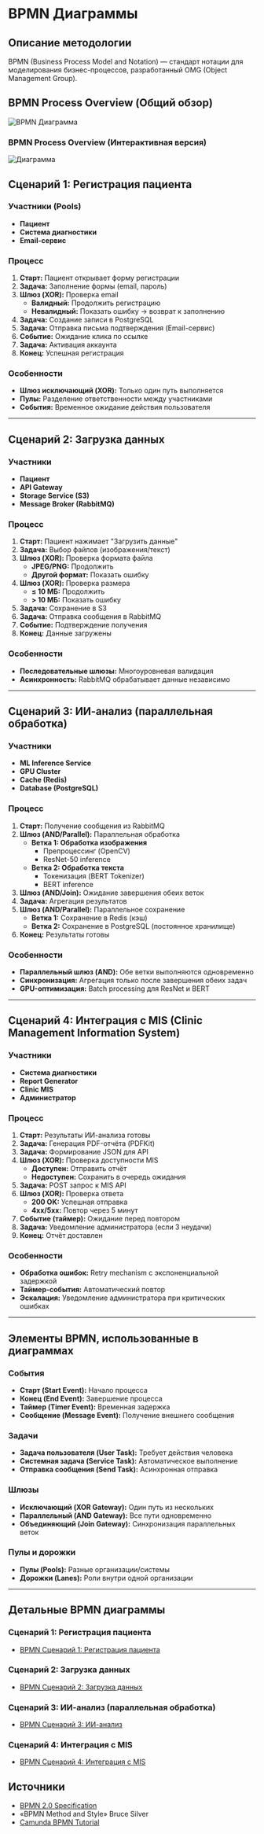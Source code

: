 # BPMN Диаграммы

## Описание методологии

BPMN (Business Process Model and Notation) — стандарт нотации для моделирования бизнес-процессов, разработанный OMG (Object Management Group).

## BPMN Process Overview (Общий обзор)

![BPMN Диаграмма](img/diagrams/bpmn-1.png)

### BPMN Process Overview (Интерактивная версия)

![Диаграмма](img/diagrams/bpmn-1.png)

## Сценарий 1: Регистрация пациента

### Участники (Pools)
- **Пациент**
- **Система диагностики**
- **Email-сервис**

### Процесс

1. **Старт:** Пациент открывает форму регистрации
2. **Задача:** Заполнение формы (email, пароль)
3. **Шлюз (XOR):** Проверка email
   - **Валидный:** Продолжить регистрацию
   - **Невалидный:** Показать ошибку → возврат к заполнению
4. **Задача:** Создание записи в PostgreSQL
5. **Задача:** Отправка письма подтверждения (Email-сервис)
6. **Событие:** Ожидание клика по ссылке
7. **Задача:** Активация аккаунта
8. **Конец:** Успешная регистрация

### Особенности
- **Шлюз исключающий (XOR):** Только один путь выполняется
- **Пулы:** Разделение ответственности между участниками
- **События:** Временное ожидание действия пользователя

---

## Сценарий 2: Загрузка данных

### Участники
- **Пациент**
- **API Gateway**
- **Storage Service (S3)**
- **Message Broker (RabbitMQ)**

### Процесс

1. **Старт:** Пациент нажимает "Загрузить данные"
2. **Задача:** Выбор файлов (изображения/текст)
3. **Шлюз (XOR):** Проверка формата файла
   - **JPEG/PNG:** Продолжить
   - **Другой формат:** Показать ошибку
4. **Шлюз (XOR):** Проверка размера
   - **≤ 10 МБ:** Продолжить
   - **> 10 МБ:** Показать ошибку
5. **Задача:** Сохранение в S3
6. **Задача:** Отправка сообщения в RabbitMQ
7. **Событие:** Подтверждение получения
8. **Конец:** Данные загружены

### Особенности
- **Последовательные шлюзы:** Многоуровневая валидация
- **Асинхронность:** RabbitMQ обрабатывает данные независимо

---

## Сценарий 3: ИИ-анализ (параллельная обработка)

### Участники
- **ML Inference Service**
- **GPU Cluster**
- **Cache (Redis)**
- **Database (PostgreSQL)**

### Процесс

1. **Старт:** Получение сообщения из RabbitMQ
2. **Шлюз (AND/Parallel):** Параллельная обработка
   - **Ветка 1: Обработка изображения**
     - Препроцессинг (OpenCV)
     - ResNet-50 inference
   - **Ветка 2: Обработка текста**
     - Токенизация (BERT Tokenizer)
     - BERT inference
3. **Шлюз (AND/Join):** Ожидание завершения обеих веток
4. **Задача:** Агрегация результатов
5. **Шлюз (AND/Parallel):** Параллельное сохранение
   - **Ветка 1:** Сохранение в Redis (кэш)
   - **Ветка 2:** Сохранение в PostgreSQL (постоянное хранилище)
6. **Конец:** Результаты готовы

### Особенности
- **Параллельный шлюз (AND):** Обе ветки выполняются одновременно
- **Синхронизация:** Агрегация только после завершения обеих задач
- **GPU-оптимизация:** Batch processing для ResNet и BERT

---

## Сценарий 4: Интеграция с MIS (Clinic Management Information System)

### Участники
- **Система диагностики**
- **Report Generator**
- **Clinic MIS**
- **Администратор**

### Процесс

1. **Старт:** Результаты ИИ-анализа готовы
2. **Задача:** Генерация PDF-отчёта (PDFKit)
3. **Задача:** Формирование JSON для API
4. **Шлюз (XOR):** Проверка доступности MIS
   - **Доступен:** Отправить отчёт
   - **Недоступен:** Сохранить в очередь ожидания
5. **Задача:** POST запрос к MIS API
6. **Шлюз (XOR):** Проверка ответа
   - **200 OK:** Успешная отправка
   - **4xx/5xx:** Повтор через 5 минут
7. **Событие (таймер):** Ожидание перед повтором
8. **Задача:** Уведомление администратора (если 3 неудачи)
9. **Конец:** Отчёт доставлен

### Особенности
- **Обработка ошибок:** Retry mechanism с экспоненциальной задержкой
- **Таймер-события:** Автоматический повтор
- **Эскалация:** Уведомление администратора при критических ошибках

---

## Элементы BPMN, использованные в диаграммах

### События
- **Старт (Start Event):** Начало процесса
- **Конец (End Event):** Завершение процесса
- **Таймер (Timer Event):** Временная задержка
- **Сообщение (Message Event):** Получение внешнего сообщения

### Задачи
- **Задача пользователя (User Task):** Требует действия человека
- **Системная задача (Service Task):** Автоматическое выполнение
- **Отправка сообщения (Send Task):** Асинхронная отправка

### Шлюзы
- **Исключающий (XOR Gateway):** Один путь из нескольких
- **Параллельный (AND Gateway):** Все пути одновременно
- **Объединяющий (Join Gateway):** Синхронизация параллельных веток

### Пулы и дорожки
- **Пулы (Pools):** Разные организации/системы
- **Дорожки (Lanes):** Роли внутри одной организации

---

## Детальные BPMN диаграммы

### Сценарий 1: Регистрация пациента
- [BPMN Сценарий 1: Регистрация пациента](bpmn-scenario1.md)

### Сценарий 2: Загрузка данных
- [BPMN Сценарий 2: Загрузка данных](bpmn-scenario2.md)

### Сценарий 3: ИИ-анализ (параллельная обработка)
- [BPMN Сценарий 3: ИИ-анализ](bpmn-scenario3.md)

### Сценарий 4: Интеграция с MIS
- [BPMN Сценарий 4: Интеграция с MIS](bpmn-scenario4.md)

## Источники

- [BPMN 2.0 Specification](https://www.omg.org/spec/BPMN/2.0/)
- «BPMN Method and Style» Bruce Silver
- [Camunda BPMN Tutorial](https://camunda.com/bpmn/)

